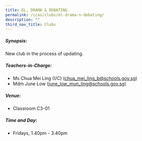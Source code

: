 ```yaml
---
title: EL, DRAMA & DEBATING
permalink: /ccas/clubs/el-drama-n-debating/
description: ""
third_nav_title: Clubs
---
```

##### Synopsis:
New club in the process of updating.

##### Teachers-in-Charge:  
* Ms Chua Mei Ling (I/C) (chua_mei_ling_b@schools.gov.sg)
* Mdm June Low (june_low_mun_ling@schools.gov.sg)

##### Venue:
* Classroom C3-01

##### Time and Day:
* Fridays, 1.40pm - 3.40pm